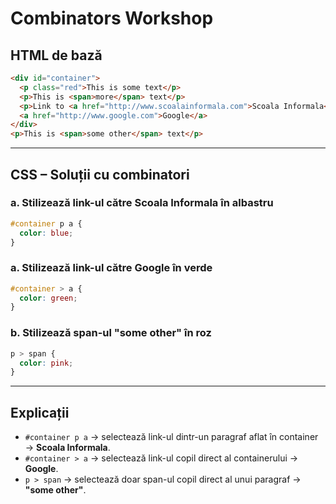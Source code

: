 # Combinators Workshop

## HTML de bază

```html
<div id="container">
  <p class="red">This is some text</p>
  <p>This is <span>more</span> text</p>
  <p>Link to <a href="http://www.scoalainformala.com">Scoala Informala</a></p>
  <a href="http://www.google.com">Google</a>
</div>
<p>This is <span>some other</span> text</p>
```

---

## CSS – Soluții cu combinatori

### a. Stilizează link-ul către Scoala Informala în albastru

```css
#container p a {
  color: blue;
}
```

### a. Stilizează link-ul către Google în verde

```css
#container > a {
  color: green;
}
```

### b. Stilizează span-ul "some other" în roz

```css
p > span {
  color: pink;
}
```

---

## Explicații

- `#container p a` → selectează link-ul dintr-un paragraf aflat în container → **Scoala Informala**.
- `#container > a` → selectează link-ul copil direct al containerului → **Google**.
- `p > span` → selectează doar span-ul copil direct al unui paragraf → **"some other"**.
